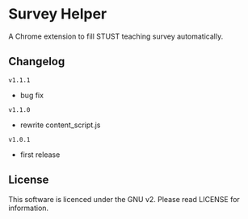 Survey Helper
=============

A Chrome extension to fill STUST teaching survey automatically. 

## Changelog ##

`v1.1.1`

- bug fix

`v1.1.0`

- rewrite content_script.js

`v1.0.1`

- first release

## License ##

This software is licenced under the GNU v2. Please read LICENSE for information.